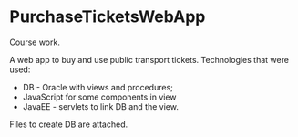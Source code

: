 # PurchaseTicketsWebApp
Course work.

A web app to buy and use public transport tickets. 
Technologies that were used: 
  - DB - Oracle with views and procedures;
  - JavaScript for some components in view
  - JavaEE - servlets to link DB and the view.
  
Files to create DB are attached. 
